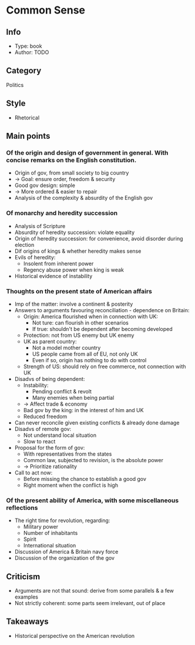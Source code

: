 # Common Sense

## Info
- Type: book
- Author: TODO

## Category
Politics

## Style
- Rhetorical

## Main points
### Of the origin and design of government in general. With concise remarks on the English constitution.
- Origin of gov, from small society to big country
- -> Goal: ensure order, freedom & security
- Good gov design: simple
- -> More ordered & easier to repair
- Analysis of the complexity & absurdity of the English gov

### Of monarchy and heredity succession
- Analysis of Scripture
- Absurdity of heredity succession: violate equality
- Origin of heredity succession: for convenience, avoid disorder during election
- Dif origins of kings & whether heredity makes sense
- Evils of heredity:
  - Insolent from inherent power
  - Regency abuse power when king is weak
- Historical evidence of instability

### Thoughts on the present state of American affairs
- Imp of the matter: involve a continent & posterity
- Answers to arguments favouring reconciliation - dependence on Britain:
  - Origin: America flourished when in connection with UK:
    - Not ture: can flourish in other scenarios
    - If true: shouldn't be dependent after becoming developed
  - Protection: not from US enemy but UK enemy
  - UK as parent country:
    - Not a model mother country
    - US people came from all of EU, not only UK
    - Even if so, origin has nothing to do with control
  - Strength of US: should rely on free commerce, not connection with UK
- Disadvs of being dependent:
  - Instability:
    - Pending conflict & revolt
    - Many enemies when being partial
  - -> Affect trade & economy
  - Bad gov by the king: in the interest of him and UK
  - Reduced freedom
- Can never reconcile given existing conflicts & already done damage
- Disadvs of remote gov:
  - Not understand local situation
  - Slow to react
- Proposal for the form of gov:
  - With representatives from the states
  - Common law, subjected to revision, is the absolute power
  - -> Prioritize rationality
- Call to act now:
  - Before missing the chance to establish a good gov
  - Right moment when the conflict is high

### Of the present ability of America, with some miscellaneous reflections
- The right time for revolution, regarding:
  - Military power
  - Number of inhabitants
  - Spirit
  - International situation
- Discussion of America & Britain navy force
- Discussion of the organization of the gov

## Criticism
- Arguments are not that sound: derive from some parallels & a few examples
- Not strictly coherent: some parts seem irrelevant, out of place

## Takeaways
- Historical perspective on the American revolution